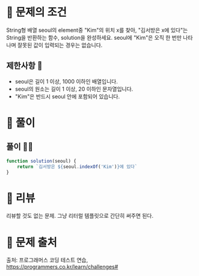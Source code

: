 # 📌 문제의 조건
String형 배열 seoul의 element중 "Kim"의 위치 x를 찾아, "김서방은 x에 있다"는 String을 반환하는 함수, solution을 완성하세요. seoul에 "Kim"은 오직 한 번만 나타나며 잘못된 값이 입력되는 경우는 없습니다.

## 제한사항 🤔
* seoul은 길이 1 이상, 1000 이하인 배열입니다.
* seoul의 원소는 길이 1 이상, 20 이하인 문자열입니다.
* "Kim"은 반드시 seoul 안에 포함되어 있습니다.

# 📌 풀이
## 풀이 👨‍💻

```jsx
function solution(seoul) {
    return `김서방은 ${seoul.indexOf('Kim')}에 있다`
}
```

# 📌 리뷰
리뷰할 것도 없는 문제. 그냥 리터럴 템플릿으로 간단히 써주면 된다.

# 📌 문제 출처
출처: 프로그래머스 코딩 테스트 연습, https://programmers.co.kr/learn/challenges# 
